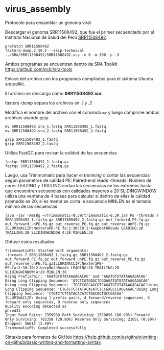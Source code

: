 # virus_assembly
Protocolo para ensamblar un genoma viral

Descargar el genoma SRR11508492, que fue el primer secuenciado por el Instituto Nacional de Salud del Peru
[SRR11508492](https://trace.ncbi.nlm.nih.gov/Traces/sra/?run=SRR11508492).

```
prefetch SRR11508492
fasterq-dump.2.10.5 --skip-technical ../SRA/SRR11508492/SRR11508492.sra -e 8 -m 200 -p -3
```
Ambos programas se encuentran dentro de SRA Toolkit
https://github.com/ncbi/sra-tools

Enlace del archivo con los programas compilados para el sistema Ubuntu
[sratoolkit](http://ftp-trace.ncbi.nlm.nih.gov/sra/sdk/2.10.5/sratoolkit.2.10.5-ubuntu64.tar.gz).

El archivo se descarga como **SRR11508492.sra**

fasterq-dump separa los archivos en *.1* y *.2*

Modifica el nombre del archivo con el comando  `mv` y luego comprime ambos archivos usando `gzip`

```
mv SRR11508492.sra_1.fastq SRR11508492_1.fastq 
mv SRR11508492.sra_2.fastq SRR11508492_2.fastq 

gzip SRR11508492_1.fastq
gzip SRR11508492_2.fastq
```

Utiliza FastQC para revisar la calidad de las secuencias
```
fastqc SRR11508492_1.fastq.gz
fastqc SRR11508492_2.fastq.gz
 ```
Luego, usa Trimmomatic para hacer el *trimming* o cortar las secuencias segun parametros de calidad
PE: Paired-end reads
-threads: Numero de cores
LEADING y TRAILING cortan las secuencias en los extremos hasta que encuentren secuencias con calidades mayores a 20
SLIDINGWINDOW utiliza una ventana de 4 bases para calcular si dentro de ellas la calidad promedio es 20, si es menor se corta la secuencia
MINLEN es el tamano minimo de las secuencias

```
java -jar -Xms8g ~/Trimmomatic-0.39/trimmomatic-0.39.jar PE -threads 7 SRR11508492_1.fastq.gz SRR11508492_2.fastq.gz out_forward_PE.fq.gz out_forward_unPE.fq.gz out_reverse_PE.fq.gz out_reverse_unPE.fq.gz ILLUMINACLIP:NexteraPE-PE.fa:2:30:10:2:keepBothReads LEADING:20 TRAILING:20 SLIDINGWINDOW:4:20 MINLEN:30  
```

Obtuve estos resultados
```
TrimmomaticPE: Started with arguments:
-threads 7 SRR11508492_1.fastq.gz SRR11508492_2.fastq.gz out_forward_PE.fq.gz out_forward_unPE.fq.gz out_reverse_PE.fq.gz out_reverse_unPE.fq.gzILLUMINACLIP:NexteraPE-PE.fa:2:30:10:2:keepBothReads LEADING:20 TRAILING:20 SLIDINGWINDOW:4:20 MINLEN:30
Using PrefixPair: 'AGATGTGTATAAGAGACAG' and 'AGATGTGTATAAGAGACAG'
Using Long Clipping Sequence: 'GTCTCGTGGGCTCGGAGATGTGTATAAGAGACAG'
Using Long Clipping Sequence: 'TCGTCGGCAGCGTCAGATGTGTATAAGAGACAG'Using Long Clipping Sequence: 'CTGTCTCTTATACACATCTCCGAGCCCACGAGAC'Using Long Clipping Sequence: 'CTGTCTCTTATACACATCTGACGCTGCCGACGA'
ILLUMINACLIP: Using 1 prefix pairs, 4 forward/reverse sequences, 0 forward only sequences, 0 reverse only sequences																			Quality encoding detected as
phred33
Input Read Pairs: 2359909 Both Surviving: 1578896 (66.90%) Forward Only Surviving: 703350 (29.80%) Reverse Only Surviving: 21051 (0.89%) Dropped: 56612 (2.40%)
TrimmomaticPE: Completed successfully
 ```
 
Sintaxis para formatos de GitHub
https://help.github.com/es/github/writing-on-github/basic-writing-and-formatting-syntax
